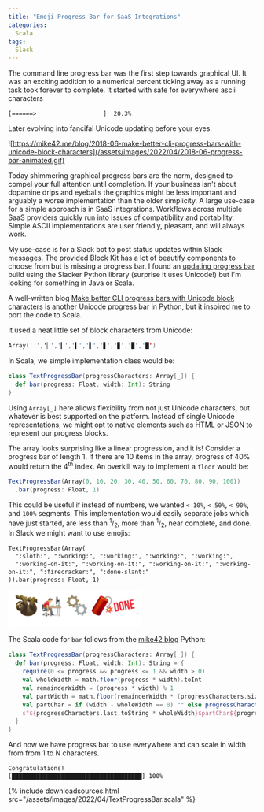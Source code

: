 ```yaml
---
title: "Emoji Progress Bar for SaaS Integrations"
categories:
  Scala
tags:
  Slack
---
```

The command line progress bar was the first step towards graphical UI.  It was an exciting addition to a numerical percent ticking away as a running task took forever to complete. It started with safe for everywhere ascii characters 
```
[======>                   ]  20.3%
```
Later evolving into fancifal Unicode updating before your eyes:

![https://mike42.me/blog/2018-06-make-better-cli-progress-bars-with-unicode-block-characters](/assets/images/2022/04/2018-06-progress-bar-animated.gif)

Today shimmering graphical progress bars are the norm, designed to compel your full attention until completion. If your business isn't about dopamine drips and eyeballs the graphics might be less important and arguably a worse implementation than the older simplicity. A large use-case for a simple approach is in SaaS integrations. Workflows across multiple SaaS providers quickly run into issues of compatibility and portability. Simple ASCII implementations are user friendly, pleasant, and will always work.

My use-case is for a Slack bot to post status updates within Slack messages.  The provided Block Kit has a lot of beautify components to choose from but is missing a progress bar. I found an [updating progress bar](https://github.com/bcicen/slack-progress) build using the Slacker Python library (surprise it uses Unicode!) but I'm looking for something in Java or Scala.

A well-written blog [Make better CLI progress bars with Unicode block characters](https://mike42.me/blog/2018-06-make-better-cli-progress-bars-with-unicode-block-characters) is another Unicode progress bar in Python, but it inspired me to port the code to Scala.

It used a neat little set of block characters from Unicode:
```scala
Array(' ','▏','▎','▍','▌','▋','▊','▉','█')
```
In Scala, we simple implementation class would be:
```scala
class TextProgressBar(progressCharacters: Array[_]) {
  def bar(progress: Float, width: Int): String
}
```
Using `Array[_]` here allows flexibility from not just Unicode characters, but whatever is best supported on the platform. Instead of single Unicode representations, we might opt to native elements such as HTML or JSON to represent our progress blocks.

The array looks surprising like a linear progression, and it is! Consider a progress bar of length 1. If there are 10 items in the array, progress of 40% would return the 4<sup>th</sup> index. An overkill way to implement a `floor` would be:
```scala
TextProgressBar(Array(0, 10, 20, 30, 40, 50, 60, 70, 80, 90, 100))
  .bar(progress: Float, 1)
```
This could be useful if instead of numbers, we wanted `< 10%`, `< 50%`, `< 90%`, and `100%` segments.  This implementation would easily separate jobs which have just started, are less than <sup>1</sup>/<sub>2</sub>, more than <sup>1</sup>/<sub>2</sub>, near complete, and done. In Slack we might want to use emojis:
```
TextProgressBar(Array(
  ":sloth:", ":working:", ":working:", ":working:", ":working:", 
  ":working-on-it:", ":working-on-it:", ":working-on-it:", ":working-on-it:", ":firecracker:", ":done-slant:"
)).bar(progress: Float, 1)
```
![Slack emojis](/assets/images/2022/04/slackemoji.png)

The Scala code for `bar` follows from the [mike42 blog](https://mike42.me/blog/2018-06-make-better-cli-progress-bars-with-unicode-block-characters) Python:
```scala
class TextProgressBar(progressCharacters: Array[_]) {
  def bar(progress: Float, width: Int): String = {
    require(0 <= progress && progress <= 1 && width > 0)
    val wholeWidth = math.floor(progress * width).toInt
    val remainderWidth = (progress * width) % 1
    val partWidth = math.floor(remainderWidth * (progressCharacters.size - 1)).toInt
    val partChar = if (width - wholeWidth == 0) "" else progressCharacters(partWidth).toString
    s"${progressCharacters.last.toString * wholeWidth}$partChar${progressCharacters.head.toString * (width - wholeWidth - 1)}"
  }
}
```
And now we have progress bar to use everywhere and can scale in width from from 1 to N characters.
```
Congratulations!
[█████████████████████████████████████] 100%
```

{%
  include downloadsources.html
  src="/assets/images/2022/04/TextProgressBar.scala"
%}
